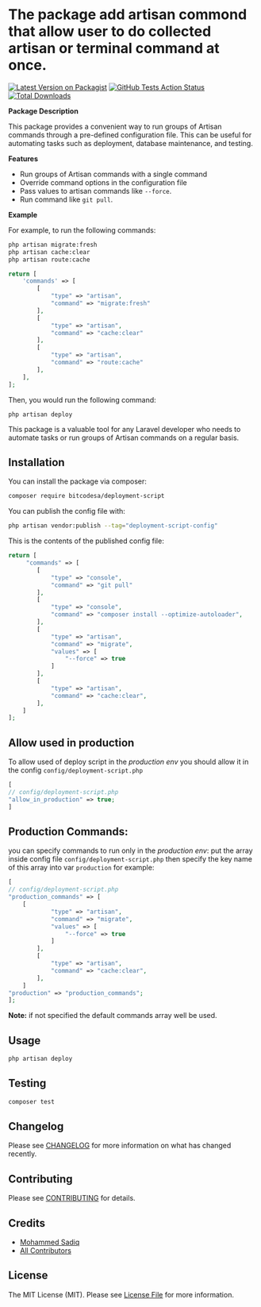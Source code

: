 # The package add artisan commond that allow user to do collected artisan or terminal command at once.

[![Latest Version on Packagist](https://img.shields.io/packagist/v/bitcodesa/deployment-script.svg?style=flat-square)](https://packagist.org/packages/bitcodesa/deployment-script)
[![GitHub Tests Action Status](https://img.shields.io/github/actions/workflow/status/bitcodesa/deployment-script/run-tests.yml?branch=main&label=tests&style=flat-square)](https://github.com/bitcodesa/deployment-script/actions?query=workflow%3Arun-tests+branch%3Amain)
[![Total Downloads](https://img.shields.io/packagist/dt/bitcodesa/deployment-script.svg?style=flat-square)](https://packagist.org/packages/bitcodesa/deployment-script)

**Package Description**

This package provides a convenient way to run groups of Artisan commands through a pre-defined configuration file. This
can be useful for automating tasks such as deployment, database maintenance, and testing.

**Features**

* Run groups of Artisan commands with a single command
* Override command options in the configuration file
* Pass values to artisan commands like `--force`.
* Run command like `git pull`.

**Example**

For example, to run the following commands:

```bash
php artisan migrate:fresh
php artisan cache:clear
php artisan route:cache
```

```php
return [
    'commands' => [
        [
            "type" => "artisan",
            "command" => "migrate:fresh"
        ],
        [
            "type" => "artisan",
            "command" => "cache:clear"
        ],
        [
            "type" => "artisan",
            "command" => "route:cache"
        ],
    ],
];
```

Then, you would run the following command:

```
php artisan deploy
```

This package is a valuable tool for any Laravel developer who needs to automate tasks or run groups of Artisan commands
on a regular basis.

## Installation

You can install the package via composer:

```bash
composer require bitcodesa/deployment-script
```

You can publish the config file with:

```bash
php artisan vendor:publish --tag="deployment-script-config"
```

This is the contents of the published config file:

```php
return [
     "commands" => [
        [
            "type" => "console",
            "command" => "git pull"
        ],
        [
            "type" => "console",
            "command" => "composer install --optimize-autoloader",
        ],
        [
            "type" => "artisan",
            "command" => "migrate",
            "values" => [
                "--force" => true
            ]
        ],
        [
            "type" => "artisan",
            "command" => "cache:clear",
        ],
    ]
];
```

## Allow used in production

To allow used of deploy script in the *production env* you should allow it in the config
`config/deployment-script.php`

```php
[
// config/deployment-script.php
"allow_in_production" => true;
]
```

## Production Commands:

you can specify commands to run only in the *production env*: put the array inside config file
`config/deployment-script.php` then specify the key name of this array into var `production` for example:

```php
[
// config/deployment-script.php
"production_commands" => [
    [
            "type" => "artisan",
            "command" => "migrate",
            "values" => [
                "--force" => true
            ]
        ],
        [
            "type" => "artisan",
            "command" => "cache:clear",
        ],
    ]
"production" => "production_commands";
];
```

**Note:** if not specified the default commands array well be used.

## Usage

```bash
php artisan deploy
```

## Testing

```bash
composer test
```

## Changelog

Please see [CHANGELOG](CHANGELOG.md) for more information on what has changed recently.

## Contributing

Please see [CONTRIBUTING](CONTRIBUTING.md) for details.

## Credits

- [Mohammed Sadiq](https://github.com/BitcodeSA)
- [All Contributors](../../contributors)

## License

The MIT License (MIT). Please see [License File](LICENSE.md) for more information.
